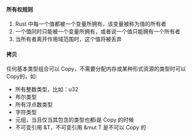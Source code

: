 #### 所有权规则

1. Rust 中每一个值都被一个变量所拥有，该变量被称为值的所有者
2. 一个值同时只能被一个变量所拥有，或者说一个值只能拥有一个所有者
3. 当所有者离开作用域范围时，这个值将被丢弃

#### 拷贝

任何基本类型组合可以 Copy，不需要分配内存或某种形式资源的类型时可以 Copy的，如:

- 所有整数类型，比如：u32
- 布尔类型
- 所有浮点数类型
- 字符类型
- 元组，当且仅当其包含的类型也都i是 Copy 的时候
- 不可变引用 &T，不可变引用 &mut T 是不可以 Copy 的




